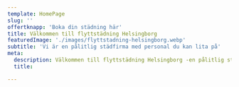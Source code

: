 ```yaml
---
template: HomePage
slug: ''
offertknapp: 'Boka din städning här'
title: Välkommen till flyttstädning Helsingborg
featuredImage: './images/flyttstadning-helsingborg.webp'
subtitle: 'Vi är en pålitlig städfirma med personal du kan lita på'
meta:
  description: Välkommen till flyttstädning Helsingborg -en pålitlig städfirma med personal du kan lita på
  title: 

---
```

